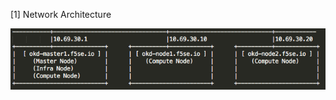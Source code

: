 [1] Network Architecture

![](https://github.com/cjunwchen/installokd311/blob/master/images/network_diagram.png)
